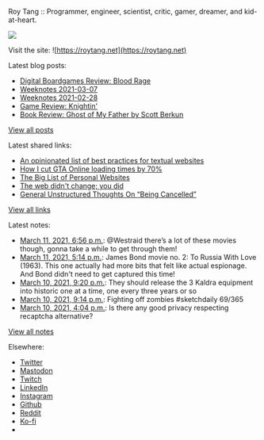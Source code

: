 Roy Tang :: Programmer, engineer, scientist, critic, gamer, dreamer, and kid-at-heart.

![](https://roytang.net/static/img/profile.jpg)

Visit the site: ![https://roytang.net](https://roytang.net)

Latest blog posts:

- [Digital Boardgames Review: Blood Rage](https://roytang.net/2021/03/blood-rage/)
- [Weeknotes 2021-03-07](https://roytang.net/2021/03/weeknotes-2021-03-07/)
- [Weeknotes 2021-02-28](https://roytang.net/2021/02/weeknotes-2021-02-28/)
- [Game Review: Knightin&#x27;](https://roytang.net/2021/02/knightin/)
- [Book Review: Ghost of My Father by Scott Berkun](https://roytang.net/2021/02/ghost-of-my-father/)

[View all posts](https://roytang.net/blog)

Latest shared links:

- [An opinionated list of best practices for textual websites](https://roytang.net/2021/03/an-opinionated-list-of-best-practices-for-textual-websites/)
- [How I cut GTA Online loading times by 70%](https://roytang.net/2021/03/how-i-cut-gta-online-loading-times-by-70/)
- [The Big List of Personal Websites](https://roytang.net/2021/02/the-big-list-of-personal-websites/)
- [The web didn&#x27;t change; you did](https://roytang.net/2021/02/the-web-didnt-change-you-did/)
- [General Unstructured Thoughts On “Being Cancelled”](https://roytang.net/2021/02/general-unstructured-thoughts-on-being-cancelled/)

[View all links](https://roytang.net/links)

Latest notes:

- [March 11, 2021, 6:56 p.m.](https://roytang.net/2021/03/1369965501107998720/): @Westraid there’s a lot of these movies though, gonna take a while to get through them!
- [March 11, 2021, 5:14 p.m.](https://roytang.net/2021/03/096b7c67797c165b01283d0c7cd6c016/): James Bond movie no. 2: To Russia With Love (1963). This one actually had more bits that felt like actual espionage. And Bond didn&#x27;t need to get captured this time!
- [March 10, 2021, 9:20 p.m.](https://roytang.net/2021/03/gqfxqv1/): They should release the 3 Kaldra equipment into historic one at a time, one every three years or so
- [March 10, 2021, 9:14 p.m.](https://roytang.net/2021/03/1369637833011437572/): Fighting off zombies #sketchdaily 69/365
- [March 10, 2021, 4:04 p.m.](https://roytang.net/2021/03/951fcfe07a7cbb8d04ee6dd219c181fb/): Is there any good privacy respecting recaptcha alternative?

[View all notes](https://roytang.net/notes)

Elsewhere:

- [Twitter](https://twitter.com/roytang)
- [Mastodon](https://mastodon.technology/@roytang)
- [Twitch](https://twitch.tv/twitchyroy)
- [LinkedIn](https://www.linkedin.com/in/roytang)
- [Instagram](https://instagram.com/roytang0400)
- [Github](https://github.com/roytang)
- [Reddit](https://reddit.com/u/hungryroy)
- [Ko-fi](https://ko-fi.com/roytang)
- [](mailto:hello@roytang.net)